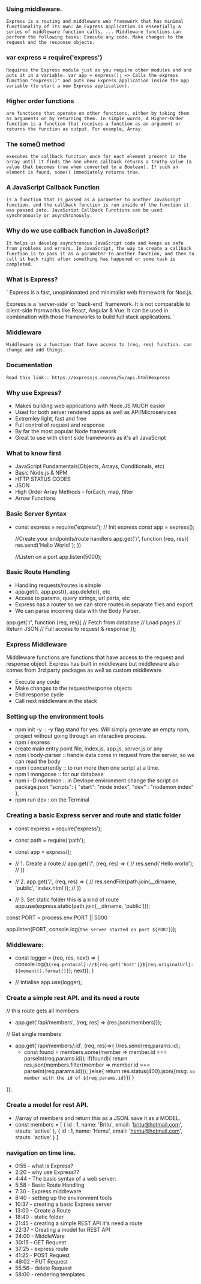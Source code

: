 ### Using middleware. 
`
Express is a routing and middleware web framework that has minimal functionality of its own: An Express application is essentially a series of middleware function calls. ... Middleware functions can perform the following tasks: Execute any code. Make changes to the request and the response objects.
`
### var express = require('express')
`
Requires the Express module just as you require other modules and and puts it in a variable. var app = express(); => Calls the express function "express()" and puts new Express application inside the app variable (to start a new Express application).
`
### Higher order functions 
`
are functions that operate on other functions, either by taking them as arguments or by returning them. In simple words, A Higher-Order function is a function that receives a function as an argument or returns the function as output. For example, Array.
`
### The some() method 
`
executes the callback function once for each element present in the array until it finds the one where callback returns a truthy value (a value that becomes true when converted to a Boolean). If such an element is found, some() immediately returns true.
`
### A JavaScript Callback Function 
`
is a function that is passed as a parameter to another JavaScript function, and the callback function is run inside of the function it was passed into. JavaScript Callback Functions can be used synchronously or asynchronously.
`
### Why do we use callback function in JavaScript?
`
It helps us develop asynchronous JavaScript code and keeps us safe from problems and errors. In JavaScript, the way to create a callback function is to pass it as a parameter to another function, and then to call it back right after something has happened or some task is completed.
`
### What is Express?
`
Express is a fast, unopinionated and minimalist web framework for Nod.js.

Express is a 'server-side' or 'back-end' framework. It is not comparable to client-side framworks like React, Angular & Vue. It can be used in combination with those frameworks to build full stack applications.
`
### Middleware
`
  Middleware is a function that have access to (req, res) function. can change and add things.
`
### Documentation
`
Read this link:: https://expressjs.com/en/5x/api.html#express
`

### Why use Express?

- Makes building web applications with Node.JS MUCH easier
- Used for both server rendered apps as well as API/Microservices
- Extremley light, fast and free
- Full control of request and response
- By far the most popular Node framework
- Great to use with client side frameworks as it's all JavaScript

### What to know first

- JavaScript Fundamentals(Objects, Arrays, Conditionals, etc)
- Basic Node.js & NPM
- HTTP STATUS CODES
- JSON
- High Order Array Methods - forEach, map, filter
- Arrow Functions

### Basic Server Syntax

- const express = require('express');
  // Init express
  const app = express();

  //Create your endpoints/route handlers
  app.get('/', function (req, res){
    res.send('Hello World!');
  })

  //Listen on a port
  app.listen(5000);
  
### Basic Route Handling
  
  - Handling requests/routes is simple
  - app.get(), app.post(), app.delete(), etc
  - Access to params, query strings, url parts, etc
  - Express has a router so we can store routes in separate files and export
  - We can parse incoming data with the Body Parser.
  
  app.get('/', function (req, res){
    // Fetch from database
    // Load pages
    // Return JSON
    // Full access to request & response
  });
  


### Express Middleware

  Middleware functions are functions that have access to the request and response object. Express has built in middleware but middleware also comes from 3rd party packages as well as custom middleware

  - Execute any code
  - Make changes to the request/response objects
  - End response cycle
  - Call next middleware in the stack

### Setting up the environment tools

  - npm init -y :: -y flag stand for yes: Will simply generate an empty npm, project without going through an interactive process. 
  - npm i express 
  - create main entry point file, index.js, app.js, server.js or any
  - npm i body-parser :: handle data come in request from the server, so we can read the body
  - npm i concurrently :: to run more then one script at a time.
  - npm i mongoose :: for our database
  - npm i -D nodemon :: in Devlope environment change the script on package.json
    "scripts": {
    "start": "node index",
    "dev" : "nodemon index"
  },
  - npm run dev :  on the Terminal

### Creating a basic Express server and route and static folder
  - const express = require('express');
  - const path = require('path');

  - const app = express();

  - // 1. Create a route
    // app.get('/', (req, res) => {
    //     res.send('Hello world');
    // })
  - // 2. app.get('/', (req, res) => {
    //     res.sendFile(path.join(__dirname, 'public', 'index.html'));
    // })

  - // 3. Set static folder this is a kind of route
  app.use(express.static(path.join(__dirname, 'public')));

  const PORT = process.env.PORT || 5000

  app.listen(PORT, console.log(`the server started on port ${PORT}`));
  
### Middleware:
  - const logger = (req, res, next) => {
      console.log(`${req.protocal}://${req.get('host')}${req.originalUrl}: ${moment().format()}`);
    next();
      }
   
  - // Intialise
        app.use(logger);
  
### Create a simple rest API. and its need a route
  // this route gets all members
  - app.get('/api/members', (req, res) => {res.json(members)});

  // Get single members
  - app.get('/api/members/:id', (req, res)=>{
  //res.send(req.params.id);
    - const found = members.some(member => member.id === parseInt(req.params.id));
    if(found){
        return  res.json(members.filter(member => member.id === parseInt(req.params.id)));
    }else{
        return res.status(400).json({msg: `no member with the id of ${req.params.id}`})
    }
   
});
  
### Create a model for rest API.
 - //array of members and return this as a JSON. save it as a MODEL.
 - const members = [
      {
          id : 1,
          name: 'Britu',
          email: 'britu@hotmail.com',
          stauts: 'active'
      },
      {
          id : 1,
          name: 'Hemu',
          email: 'hemu@hotmail.com',
          stauts: 'active'
      }
    ]

### navigation on time line.

- 0:55  - what is Express?
- 2:20  - why use Express??
- 4:44 - The basic syntax of a web server:
- 5:58  - Basic Route Handling
- 7:30 - Express middleware
- 8:40 - setting up the environment tools
- 10:37 - creating a basic Express server 
- 13:00 - Create a Route
- 18:40 - static folder
- 21:45 - creating a simple REST API it's need a route
- 22:37 - Creating a model for REST API
- 24:00 - MiddleWare
- 30:15 - GET Request
- 37:25 - express route
- 41:25 - POST Request
- 49:02 - PUT Request
- 55:56 - delete Request
- 58:00 - rendering templates

